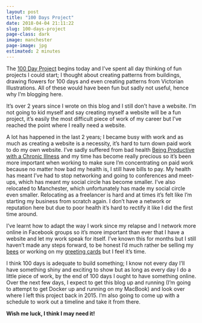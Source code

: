 ```yaml
---
layout: post
title: "100 Days Project"
date: 2018-04-04 21:11:22
slug: 100-days-project
page-class: dark
image: manchester
page-image: jpg
estimated: 2 minutes
---
```


The [100 Day Project](https://www.the100dayproject.org/) begins today and I’ve spent all day thinking of fun projects I could start; I thought about creating patterns from buildings, drawing flowers for 100 days and even creating patterns from Victorian Illustrations. All of these would have been fun but sadly not useful, hence why I’m blogging here.

It’s over 2 years since I wrote on this blog and I still don’t have a website. I’m not going to kid myself and say creating myself a website will be a fun project, it’s easily the most difficult piece of work of my career but I’ve reached the point where I really need a website.

A lot has happened in the last 2 years; I became busy with work and as much as creating a website is a necessity, it’s hard to turn down paid work to do my own website. I’ve sadly suffered from bad health [Being Productive with a Chronic Illness](https://thehumaninthemachine.com/katherine-cory/2017-november-20) and my time has become really precious so it’s been more important when working to make sure I’m concentrating on paid work because no matter how bad my health is, I still have bills to pay. My health has meant I’ve had to stop networking and going to conferences and meet-ups, which has meant my social circle has become smaller. I’ve also relocated to Manchester, which unfortunately has made my social circle even smaller. Relocating as a freelancer is hard and at times it’s felt like I’m starting my business from scratch again. I don’t have a network or reputation here but due to poor health it’s hard to rectify it like I did the first time around.

I’ve learnt how to adapt the way I work since my relapse and I network more online in Facebook groups so it’s more important than ever that I have a website and let my work speak for itself. I’ve known this for months but I still haven’t made any steps forward, to be honest I’d much rather be selling my [bees](http://we-stand-together.co.uk) or working on my [greeting cards](https://folksy.com/shops/katherinecorydesign) but I feel it’s time.

I think 100 days is adequate to build something; I know not every day I’ll have something shiny and exciting to show but as long as every day I do a little piece of work, by the end of 100 days I ought to have something online. Over the next few days, I expect to get this blog up and running (I’m going to attempt to get Docker up and running on my MacBook) and look over where I left this project back in 2015. I’m also going to come up with a schedule to work out a timeline and take it from there.

**Wish me luck, I think I may need it!**
